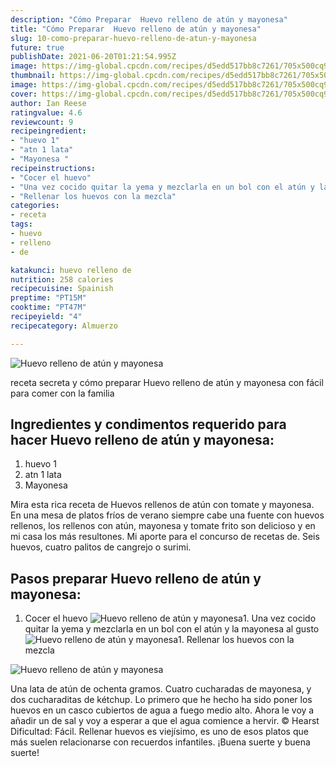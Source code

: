 ```yaml
---
description: "Cómo Preparar  Huevo relleno de atún y mayonesa"
title: "Cómo Preparar  Huevo relleno de atún y mayonesa"
slug: 10-como-preparar-huevo-relleno-de-atun-y-mayonesa
future: true
publishDate: 2021-06-20T01:21:54.995Z
image: https://img-global.cpcdn.com/recipes/d5edd517bb8c7261/705x500cq90/huevo-relleno-de-atun-y-mayonesa-foto-principal.jpg
thumbnail: https://img-global.cpcdn.com/recipes/d5edd517bb8c7261/705x500cq90/huevo-relleno-de-atun-y-mayonesa-foto-principal.jpg
image: https://img-global.cpcdn.com/recipes/d5edd517bb8c7261/705x500cq90/huevo-relleno-de-atun-y-mayonesa-foto-principal.jpg
cover: https://img-global.cpcdn.com/recipes/d5edd517bb8c7261/705x500cq90/huevo-relleno-de-atun-y-mayonesa-foto-principal.jpg
author: Ian Reese
ratingvalue: 4.6
reviewcount: 9
recipeingredient:
- "huevo 1"
- "atn 1 lata"
- "Mayonesa "
recipeinstructions:
- "Cocer el huevo"
- "Una vez cocido quitar la yema y mezclarla en un bol con el atún y la mayonesa al gusto"
- "Rellenar los huevos con la mezcla"
categories:
- receta
tags:
- huevo
- relleno
- de

katakunci: huevo relleno de 
nutrition: 258 calories
recipecuisine: Spainish
preptime: "PT15M"
cooktime: "PT47M"
recipeyield: "4"
recipecategory: Almuerzo

---
```



![Huevo relleno de atún y mayonesa](https://img-global.cpcdn.com/recipes/d5edd517bb8c7261/705x500cq90/huevo-relleno-de-atun-y-mayonesa-foto-principal.jpg)

receta secreta y cómo preparar Huevo relleno de atún y mayonesa con fácil para comer con la familia

<!--inarticleads1-->

## Ingredientes y condimentos requerido para hacer Huevo relleno de atún y mayonesa:

1. huevo 1
1. atn 1 lata
1. Mayonesa 

Mira esta rica receta de Huevos rellenos de atún con tomate y mayonesa. En una mesa de platos fríos de verano siempre cabe una fuente con huevos rellenos, los rellenos con atún, mayonesa y tomate frito son delicioso y en mi casa los más resultones. Mi aporte para el concurso de recetas de. Seis huevos, cuatro palitos de cangrejo o surimi. 

<!--inarticleads2-->

## Pasos preparar Huevo relleno de atún y mayonesa:

1. Cocer el huevo
<img src="https://img-global.cpcdn.com/steps/bebbeb9fa3dc5a85/160x128cq70/foto-del-paso-1-de-la-receta-huevo-relleno-de-atun-y-mayonesa.jpg" alt="Huevo relleno de atún y mayonesa">1. Una vez cocido quitar la yema y mezclarla en un bol con el atún y la mayonesa al gusto
<img src="https://img-global.cpcdn.com/steps/01c6eec878da5ef3/160x128cq70/foto-del-paso-2-de-la-receta-huevo-relleno-de-atun-y-mayonesa.jpg" alt="Huevo relleno de atún y mayonesa">1. Rellenar los huevos con la mezcla
<img src="https://img-global.cpcdn.com/steps/8d1cf8bdde630eb4/160x128cq70/foto-del-paso-3-de-la-receta-huevo-relleno-de-atun-y-mayonesa.jpg" alt="Huevo relleno de atún y mayonesa">

Una lata de atún de ochenta gramos. Cuatro cucharadas de mayonesa, y dos cucharaditas de kétchup. Lo primero que he hecho ha sido poner los huevos en un casco cubiertos de agua a fuego medio alto. Ahora le voy a añadir un de sal y voy a esperar a que el agua comience a hervir. © Hearst Dificultad: Fácil. Rellenar huevos es viejísimo, es uno de esos platos que más suelen relacionarse con recuerdos infantiles. 
¡Buena suerte y buena suerte!

